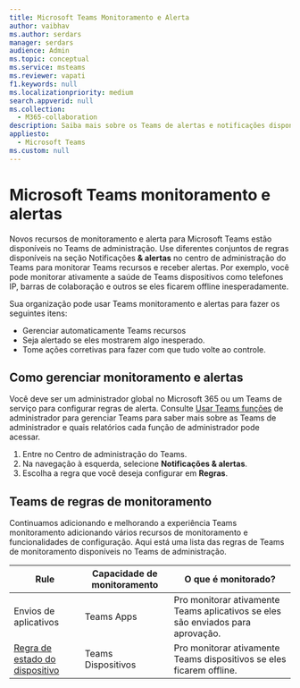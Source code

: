 ```yaml
---
title: Microsoft Teams Monitoramento e Alerta
author: vaibhav
ms.author: serdars
manager: serdars
audience: Admin
ms.topic: conceptual
ms.service: msteams
ms.reviewer: vapati
f1.keywords: null
ms.localizationpriority: medium
search.appverid: null
ms.collection:
  - M365-collaboration
description: Saiba mais sobre os Teams de alertas e notificações disponíveis no Microsoft Teams de administração.
appliesto:
  - Microsoft Teams
ms.custom: null
---
```


# <a name="microsoft-teams-monitoring-and-alerting"></a>Microsoft Teams monitoramento e alertas

Novos recursos de monitoramento e alerta para Microsoft Teams estão disponíveis no Teams de administração. Use diferentes conjuntos de regras disponíveis na seção Notificações **& alertas** no centro de administração do Teams para monitorar Teams recursos e receber alertas. Por exemplo, você pode monitorar ativamente a saúde de Teams dispositivos como telefones IP, barras de colaboração e outros se eles ficarem offline inesperadamente.  

Sua organização pode usar Teams monitoramento e alertas para fazer os seguintes itens:

- Gerenciar automaticamente Teams recursos
- Seja alertado se eles mostrarem algo inesperado.
- Tome ações corretivas para fazer com que tudo volte ao controle.

## <a name="how-to-manage-monitoring-and-alerting"></a>Como gerenciar monitoramento e alertas

 Você deve ser um administrador global no Microsoft 365 ou um Teams de serviço para configurar regras de alerta. Consulte [Usar Teams funções](../using-admin-roles.md) de administrador para gerenciar Teams para saber mais sobre as Teams de administrador e quais relatórios cada função de administrador pode acessar.

1. Entre no Centro de administração do Teams.
2. Na navegação à esquerda, selecione **Notificações & alertas**.
3. Escolha a regra que você deseja configurar em **Regras**.

## <a name="teams-monitoring-rules-reference"></a>Teams de regras de monitoramento

Continuamos adicionando e melhorando a experiência Teams monitoramento adicionando vários recursos de monitoramento e funcionalidades de configuração. Aqui está uma lista das regras de Teams de monitoramento disponíveis no Teams de administração.


|Rule  |Capacidade de monitoramento|O que é monitorado? |
|---------|---------|---------|
|Envios de aplicativos  |Teams Apps | Pro monitorar ativamente Teams aplicativos se eles são enviados para aprovação.|
|[Regra de estado do dispositivo](device-health-status.md)  |Teams Dispositivos | Pro monitorar ativamente Teams dispositivos se eles ficarem offline.|
